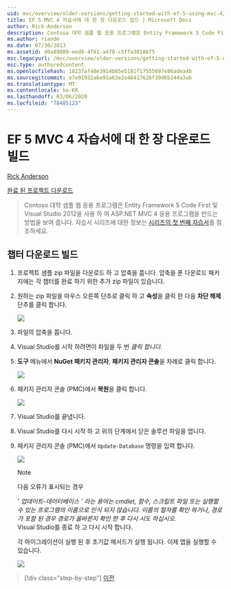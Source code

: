 ```yaml
---
uid: mvc/overview/older-versions/getting-started-with-ef-5-using-mvc-4/building-the-ef5-mvc4-chapter-downloads
title: EF 5 MVC 4 자습서에 대 한 장 다운로드 빌드 | Microsoft Docs
author: Rick-Anderson
description: Contoso 대학 샘플 웹 응용 프로그램은 Entity Framework 5 Code First 및 Visual Studio를 사용 하 여 ASP.NET MVC 4 응용 프로그램을 만드는 방법을 보여 줍니다.
ms.author: riande
ms.date: 07/30/2013
ms.assetid: d0a89089-eed8-4f61-a478-c5ffa30186f5
msc.legacyurl: /mvc/overview/older-versions/getting-started-with-ef-5-using-mvc-4/building-the-ef5-mvc4-chapter-downloads
msc.type: authoredcontent
ms.openlocfilehash: 10237af40e3914b65e5181f17555697e86adea4b
ms.sourcegitcommit: e7e91932a6e91a63e2e46417626f39d6b244a3ab
ms.translationtype: MT
ms.contentlocale: ko-KR
ms.lasthandoff: 03/06/2020
ms.locfileid: "78485123"
---
```

# <a name="building-the-chapter-downloads-for-the-ef-5-mvc-4-tutorials"></a>EF 5 MVC 4 자습서에 대 한 장 다운로드 빌드

[Rick Anderson](https://twitter.com/RickAndMSFT)

[완료 된 프로젝트 다운로드](https://code.msdn.microsoft.com/Getting-Started-with-dd0e2ed8)

> Contoso 대학 샘플 웹 응용 프로그램은 Entity Framework 5 Code First 및 Visual Studio 2012을 사용 하 여 ASP.NET MVC 4 응용 프로그램을 만드는 방법을 보여 줍니다. 자습서 시리즈에 대한 정보는 [시리즈의 첫 번째 자습서](creating-an-entity-framework-data-model-for-an-asp-net-mvc-application.md)를 참조하세요.

## <a name="building-the-chapter-downloads"></a>챕터 다운로드 빌드

1. 프로젝트 샘플 zip 파일을 다운로드 하 고 압축을 풉니다. 압축을 푼 다운로드 패키지에는 각 챕터를 완료 하기 위한 추가 zip 파일이 있습니다.
2. 원하는 zip 파일을 마우스 오른쪽 단추로 클릭 하 고 **속성**을 클릭 한 다음 **차단 해제** 단추를 클릭 합니다.  
  
    ![](building-the-ef5-mvc4-chapter-downloads/_static/image1.png)
3. 파일의 압축을 풉니다.
4. Visual Studio를 시작 하려면이 파일을 두 번 *클릭 합니다.*
5. **도구** 메뉴에서 **NuGet 패키지 관리자**, **패키지 관리자 콘솔**을 차례로 클릭 합니다.  
  
    ![](building-the-ef5-mvc4-chapter-downloads/_static/image2.png)
6. 패키지 관리자 콘솔 (PMC)에서 **복원**을 클릭 합니다.  
  
    ![](building-the-ef5-mvc4-chapter-downloads/_static/image3.png)
7. Visual Studio를 끝냅니다.
8. Visual Studio를 다시 시작 하 고 위의 단계에서 닫은 솔루션 파일을 엽니다.
9. 패키지 관리자 콘솔 (PMC)에서 `Update-Database` 명령을 입력 합니다.  
  
    ![](building-the-ef5-mvc4-chapter-downloads/_static/image4.png)  

    > [!NOTE]
    > 다음 오류가 표시되는 경우  
    >   
    >  *' 업데이트-데이터베이스 ' 라는 용어는 cmdlet, 함수, 스크립트 파일 또는 실행할 수 있는 프로그램의 이름으로 인식 되지 않습니다. 이름의 철자를 확인 하거나, 경로가 포함 된 경우 경로가 올바른지 확인 한 후 다시 시도 하십시오.*  
    > Visual Studio를 종료 하 고 다시 시작 합니다.

    각 마이그레이션이 실행 된 후 초기값 메서드가 실행 됩니다. 이제 앱을 실행할 수 있습니다.

    ![](building-the-ef5-mvc4-chapter-downloads/_static/image5.png)

> [!div class="step-by-step"]
> [이전](advanced-entity-framework-scenarios-for-an-mvc-web-application.md)
